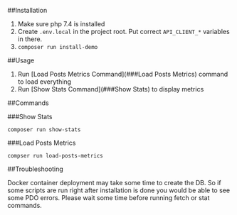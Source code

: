 ##Installation

1. Make sure php 7.4 is installed
2. Create `.env.local` in the project root. Put correct `API_CLIENT_*` variables in there.
3. `composer run install-demo`

##Usage

1. Run [Load Posts Metrics Command](###Load Posts Metrics) command to load everything
2. Run [Show Stats Command](###Show Stats) to display metrics

##Commands

###Show Stats
    
`composer run show-stats`

###Load Posts Metrics

`compser run load-posts-metrics`

##Troubleshooting

Docker container deployment may take some time to create the DB.
So if some scripts are run right after installation is done you would be able to see some PDO errors.
Please wait some time before running fetch or stat commands.
